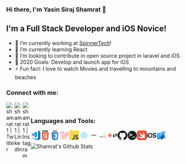 ### Hi there, I'm Yasin Siraj Shamrat 👋

## I'm a Full Stack Developer and iOS Novice!
- 🔭 I’m currently working at [SpinnerTech](https://www.spinnertech.dev/)!
- 🌱 I’m currently learning React 
- 👯 I’m looking to contribute in open source project in laravel and iOS
- 🥅 2020 Goals: Develop and launch app for iOS
- ⚡ Fun fact: I love to watch Movies and travelling to mountains and beaches

### Connect with me:


[<img align="left" alt="shamrat1 | Twitter" width="22px" src="https://cdn.jsdelivr.net/npm/simple-icons@v3/icons/twitter.svg" />](https://twitter.com/shamrat_yasin)
[<img align="left" alt="shamrat1 | LinkedIn" width="22px" src="https://cdn.jsdelivr.net/npm/simple-icons@v3/icons/linkedin.svg" />](https://www.linkedin.com/in/yasin-shamrat/)
[<img align="left" alt="shamrat1 | Instagram" width="22px" src="https://cdn.jsdelivr.net/npm/simple-icons@v3/icons/instagram.svg" />](https://www.instagram.com/yasinshamrat/)

<br />

### Languages and Tools:

<img align="left" alt="Visual Studio Code" width="26px" src="https://raw.githubusercontent.com/github/explore/80688e429a7d4ef2fca1e82350fe8e3517d3494d/topics/visual-studio-code/visual-studio-code.png" />
<img align="left" alt="HTML5" width="26px" src="https://raw.githubusercontent.com/github/explore/80688e429a7d4ef2fca1e82350fe8e3517d3494d/topics/html/html.png" />
<img align="left" alt="CSS3" width="26px" src="https://raw.githubusercontent.com/github/explore/80688e429a7d4ef2fca1e82350fe8e3517d3494d/topics/css/css.png" />
<img align="left" alt="maps" width="26px" src="https://raw.githubusercontent.com/github/explore/80688e429a7d4ef2fca1e82350fe8e3517d3494d/topics/laravel/laravel.png" />
<img align="left" alt="JavaScript" width="26px" src="https://raw.githubusercontent.com/github/explore/80688e429a7d4ef2fca1e82350fe8e3517d3494d/topics/javascript/javascript.png" />
<img align="left" alt="React" width="26px" src="https://raw.githubusercontent.com/github/explore/80688e429a7d4ef2fca1e82350fe8e3517d3494d/topics/react/react.png" />
<img align="left" alt="maps" width="26px" src="https://raw.githubusercontent.com/github/explore/80688e429a7d4ef2fca1e82350fe8e3517d3494d/topics/jquery/jquery.png" />
<img align="left" alt="MySQL" width="26px" src="https://raw.githubusercontent.com/github/explore/80688e429a7d4ef2fca1e82350fe8e3517d3494d/topics/mysql/mysql.png" />
<img align="left" alt="Git" width="26px" src="https://raw.githubusercontent.com/github/explore/80688e429a7d4ef2fca1e82350fe8e3517d3494d/topics/git/git.png" />
<img align="left" alt="GitHub" width="26px" src="https://raw.githubusercontent.com/github/explore/78df643247d429f6cc873026c0622819ad797942/topics/github/github.png" />
<img align="left" alt="HTML5" width="26px" src="https://raw.githubusercontent.com/github/explore/80688e429a7d4ef2fca1e82350fe8e3517d3494d/topics/terminal/terminal.png" />
<img align="left" alt="Swift" width="26px" src="https://raw.githubusercontent.com/github/explore/80688e429a7d4ef2fca1e82350fe8e3517d3494d/topics/swift/swift.png" />
<img align="left" alt="ios" width="26px" src="https://raw.githubusercontent.com/github/explore/80688e429a7d4ef2fca1e82350fe8e3517d3494d/topics/ios/ios.png" />
<img align="left" alt="xcode" width="26px" src="https://raw.githubusercontent.com/github/explore/80688e429a7d4ef2fca1e82350fe8e3517d3494d/topics/xcode/xcode.png" />
<br />
<br />



<img align="left" alt="Shamrat's Github Stats" src="https://github-readme-stats.vercel.app/api?username=shamrat1&show_icons=true&hide_border=true" />

[twitter]: https://twitter.com/shamrat_yasin
[youtube]: https://youtube.com/codeSTACKr
[instagram]: https://www.instagram.com/yasinshamrat/
[linkedin]: https://www.linkedin.com/in/yasin-shamrat/
[Facebook]: https://www.facebook.com/ysss07/
